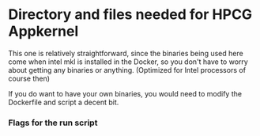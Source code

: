 # Directory and files needed for HPCG Appkernel

This one is relatively straightforward, since the binaries being used here come when intel mkl is installed in the Docker, so you don't have to worry about getting any binaries or anything.
(Optimized for Intel processors of course then)

If you do want to have your own binaries, you would need to modify the Dockerfile and script a decent bit.

### Flags for the run script




